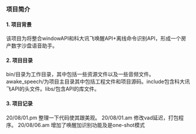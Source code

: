 ### 项目简介

#### 1. 项目背景

该项目为将整合windowAPI和科大讯飞唤醒API+离线命令识别API，形成一个房产数字沙盘语音助手。

#### 2. 项目目录

bin/目录为工作目录，其中包括一些资源文件以及一些音频文件。awake_speech/为项目主目录其中包括工程文件和项目源码。include包含科大讯飞API的头文件。libs/包含API的库文件。

#### 3. 项目记录

20/08/01.pm 整理一下代码使其跟美观。
20/08/01.am 修改vad延迟，打包程序。
20/08/06.am 增加了唤醒加识别功能及是one-shot模式